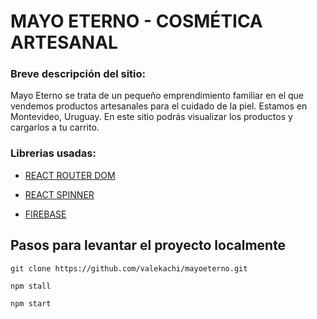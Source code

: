 # MAYO ETERNO - COSMÉTICA ARTESANAL

### Breve descripción del sitio:
Mayo Eterno se trata de un pequeño emprendimiento familiar en el que vendemos productos artesanales para el cuidado de la piel. Estamos en Montevideo, Uruguay. En este sitio podrás visualizar los productos y cargarlos a tu carrito.

### Librerias usadas: 

- [REACT ROUTER DOM](https://reactrouter.com/en/main)

- [REACT SPINNER](https://www.davidhu.io/react-spinners/)

- [FIREBASE](https://firebase.google.com/?hl=es-419&gclid=CjwKCAjwpqCZBhAbEiwAa7pXedRD0y2I31szPG0AjybUAVQ07OvFhILNl0DF3Oh3kBQmgQySXiRFcBoCff8QAvD_BwE&gclsrc=aw.ds)

## Pasos para levantar el proyecto localmente

 ```
 git clone https://github.com/valekachi/mayoeterno.git
 ```

 ```
 npm stall
 ```


 ```
 npm start
 ```

